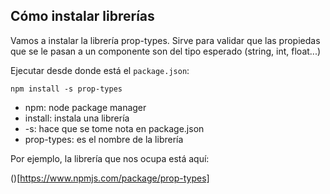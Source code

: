 ## Cómo instalar librerías

Vamos a instalar la librería prop-types. Sirve para 
validar que las propiedas que se le pasan a un componente
son del tipo esperado (string, int, float...)

Ejecutar desde donde está el `package.json`:

```shell
npm install -s prop-types
```

 - npm: node package manager
 - install: instala una librería 
 - -s: hace que se tome nota en package.json
 - prop-types: es el nombre de la librería


Por ejemplo, la librería que nos ocupa está aquí:

()[https://www.npmjs.com/package/prop-types]
